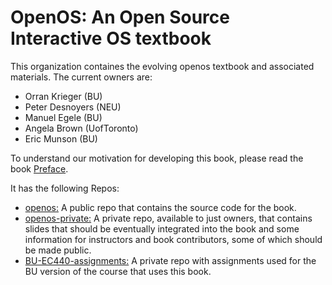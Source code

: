 # OpenOS: An Open Source Interactive OS textbook
This organization containes the evolving openos textbook and associated materials. The current owners are:
- Orran Krieger (BU)
- Peter Desnoyers (NEU)
- Manuel Egele (BU)
- Angela Brown (UofToronto)
- Eric Munson (BU)

To understand our motivation for developing this book, please read the book [Preface](https://openosorg.github.io/openos/textbook/intro/pref.html).

It has the following Repos:
- [openos:](https://github.com/OpenOSOrg/openos) A public repo that contains the source code for the book.
- [openos-private:](https://github.com/OpenOSOrg/openos-private) A private repo, available to just owners, that contains slides that should be eventually integrated into the book and some information for instructors and book contributors, some of which should be made public.
- [BU-EC440-assignments:](https://github.com/OpenOSOrg/BU-EC440-assignments) A private repo with assignments used for the BU version of the course that uses this book. 

